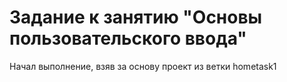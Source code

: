 # Задание к занятию "Основы пользовательского ввода"

Начал выполнение, взяв за основу проект из ветки hometask1
